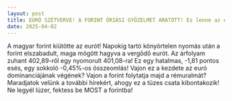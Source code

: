 ```yaml
---
layout: post
title: EURÓ SZÉTVERVE! A FORINT ÓRIÁSI GYŐZELMET ARATOTT! Ez lenne az euró vége?
date: 2025-04-02
---
```


A magyar forint kiütötte az eurót! Napokig tartó könyörtelen nyomás után a forint elszabadult, maga mögött hagyva a vergődő eurót. Az árfolyam zuhant 402,89-ről egy nyomorult 401,08-ra! Ez egy hatalmas, -1,81 pontos esés, egy sokkoló -0,45%-os összeomlás! Vajon ez a kezdete az euró dominanciájának végének? Vajon a forint folytatja majd a rémuralmát? Maradjatok velünk a további hírekért, ahogy ez a tüzes csata kibontakozik! Ne legyél lúzer, fektess be MOST a forintba!